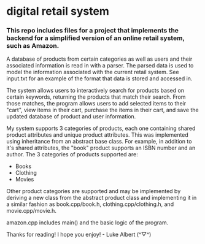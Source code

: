 # digital retail system

### This repo includes files for a project that implements the backend for a simplified version of an online retail system, such as Amazon.

A database of products from certain categories as well as users and their associated information is read in with a parser. The parsed data is used to model the information associated with the current retail system. See input.txt for an example of the format that data is stored and accessed in.

The system allows users to interactively search for products based on certain keywords, returning the products that match their search. From those matches, the program allows users to add selected items to their "cart", view items in their cart, purchase the items in their cart, and save the updated database of product and user information.

My system supports 3 categories of products, each one containing shared product attributes and unique product attributes. This was implemented using inheritance from an abstract base class. For example, in addition to it's shared attributes, the "book" product supports an ISBN number and an author. The 3 categories of products supported are:
- Books
- Clothing
- Movies

Other product categories are supported and may be implemented by deriving a new class from the abstract product class and implementing it in a similar fashion as book.cpp/book.h, clothing.cpp/clothing.h, and movie.cpp/movie.h.

amazon.cpp includes main() and the basic logic of the program.

Thanks for reading! I hope you enjoy! - Luke Albert (^▽^)
